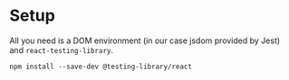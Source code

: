 # Setup

All you need is a DOM environment (in our case jsdom provided by Jest) and `react-testing-library`.

`npm install --save-dev @testing-library/react`
